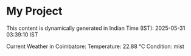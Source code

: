 # My Project

This content is dynamically generated in Indian Time (IST): 2025-05-31 03:39:10 IST


Current Weather in Coimbatore:
Temperature: 22.88 °C
Condition: mist
